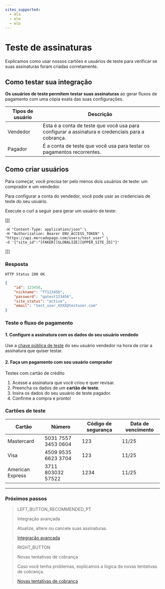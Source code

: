 ```yaml
---
sites_supported:
  - mla
  - mlm
  - mlb
---
```


# Teste de assinaturas

Explicamos como usar nossos cartões e usuários de teste para verificar se suas assinaturas foram criadas corretamente.


## Como testar sua integração

**Os usuários de teste permitem testar suas assinaturas** ao gerar fluxos de pagamento com uma cópia exata das suas configurações.

Tipos de usuário | Descrição  
--- |	--- 
Vendedor | Esta é a conta de teste que você usa para configurar a assinatura e credenciais para a cobrança.
Pagador |  É a conta de teste que você usa para testar os pagamentos recorrentes.  

## Como criar usuários

Para começar, você precisa ter pelo menos dois usuários de teste: um comprador e um vendedor.

Para configurar a conta do vendedor, você pode usar as credenciais de teste do seu usuário. 

Execute o curl a seguir para gerar um usuário de teste:


[[[
```curl curl -X POST \
-H "Content-Type: application/json" \
-H "Authorization: Bearer ENV_ACCESS_TOKEN" \
"https://api.mercadopago.com/users/test_user" \
-d '{"site_id":"[FAKER][GLOBALIZE][UPPER_SITE_ID]"}'
```
]]]

### Resposta
`HTTP Status 200 OK`
```json
{
    "id": 123456,
    "nickname": "TT123456",
    "password": "qatest123456",
    "site_status": "active",
    "email": "test_user_XXXX@testuser.com"
}
```

### Teste o fluxo de pagamento

#### 1. Configure a assinatura com os dados do seu usuário vendedo

Use a [chave pública de teste](https://www.mercadopago[FAKER][URL][DOMAIN]/developers/panel/credentials) do seu usuário vendedor na hora de criar a assinatura que quiser testar.<br>

#### 2. Faça um pagamento com seu usuário comprador

Testes com cartão de crédito

1. Acesse a assinatura que você criou e quer revisar.
1. Preencha os dados de um **cartão de teste**.
1. Insira os dados do seu usuário de teste pagador.
1. Confirme a compra e pronto!

### Cartões de teste

| Cartão | Número | Código de segurança | Data de vencimento |
| --- |	--- | --- | --- |
| Mastercard | 5031 7557 3453 0604 | 123 | 11/25 |
| Visa | 4509 9535 6623 3704 | 123 | 11/25 |
| American Express | 3711 803032 57522 | 1234| 11/25 |

------------
### Próximos passos

> LEFT_BUTTON_RECOMMENDED_PT
>
> Integração avançada
>
> Atualize, altere ou cancele suas assinaturas.
>
> [Integração avançada](https://www.mercadopago[FAKER][URL][DOMAIN]/developers/pt/guides/online-payments/subscriptions/advanced-integration/)

> RIGHT_BUTTON
>
> Novas tentativas de cobrança
>
> Caso você tenha problemas, explicamos a lógica de novas tentativas de cobrança. 
>
> [Novas tentativas de cobrança](https://www.mercadopago[FAKER][URL][DOMAIN]/developers/pt/guides/online-payments/subscriptions/payment-retry/)
